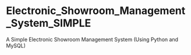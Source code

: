 # Electronic_Showroom_Management_System_SIMPLE
A Simple Electronic Showroom Management System (Using Python and MySQL)
